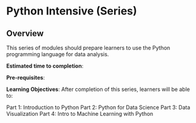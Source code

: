 # Python Intensive (Series)

## Overview

This series of modules should prepare learners to use the Python programming language for data analysis.

**Estimated time to completion**:

**Pre-requisites**:

**Learning Objectives**:  After completion of this series, learners will be able to:


Part 1: Introduction to Python
Part 2: Python for Data Science
Part 3: Data Visualization
Part 4: Intro to Machine Learning with Python
